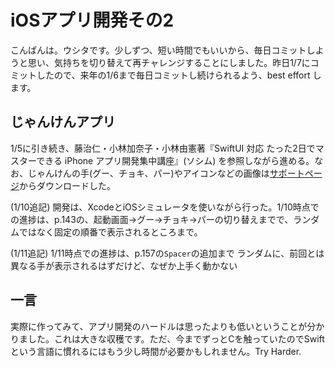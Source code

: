 # iOSアプリ開発その2
こんばんは。ウシタです。少しずつ、短い時間でもいいから、毎日コミットしようと思い、気持ちを切り替えて再チャレンジすることにしました。昨日1/7にコミットしたので、来年の1/6まで毎日コミットし続けられるよう、best effort します。

## じゃんけんアプリ
1/5に引き続き、藤治仁・小林加奈子・小林由憲著『SwiftUI 対応 たった2日でマスターできる iPhone アプリ開発集中講座』(ソシム) を参照しながら進める。なお、じゃんけんの手(グー、チョキ、パー)やアイコンなどの画像は[サポートページ](https://blog.code-candy.com/swiftbook2023/)からダウンロードした。

(1/10追記)
開発は、XcodeとiOSシミュレータを使いながら行った。1/10時点での進捗は、p.143の、起動画面→グー→チョキ→パーの切り替えまでで、ランダムではなく固定の順番で表示されるところまで。

(1/11追記)
1/11時点での進捗は、p.157の`Spacer`の追加まで
ランダムに、前回とは異なる手が表示されるはずだけど、なぜか上手く動かない

## 一言
実際に作ってみて、アプリ開発のハードルは思ったよりも低いということが分かりました。これは大きな収穫です。ただ、今までずっとCを触っていたのでSwiftという言語に慣れるにはもう少し時間が必要かもしれません。Try Harder.